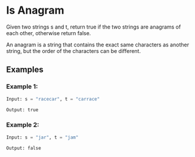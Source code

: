 # Is Anagram


Given two strings s and t, return true if the two strings are anagrams of each other, otherwise return false.

An anagram is a string that contains the exact same characters as another string, but the order of the characters can be different.

## Examples

### Example 1:

``` python 
Input: s = "racecar", t = "carrace"

Output: true
```

### Example 2:
``` python
Input: s = "jar", t = "jam"

Output: false
```